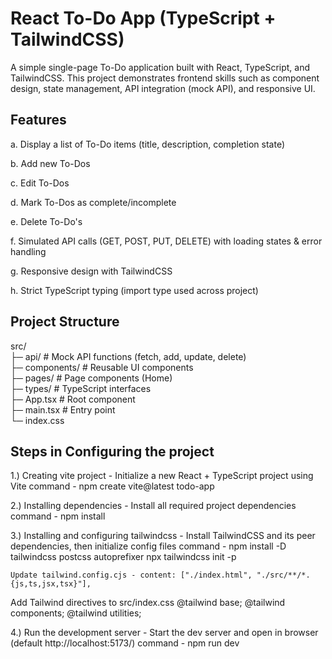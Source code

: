 # React To-Do App (TypeScript + TailwindCSS)

A simple single-page To-Do application built with React, TypeScript, and TailwindCSS.
This project demonstrates frontend skills such as component design, state management, API integration (mock API), and responsive UI.

## Features

 a. Display a list of To-Do items (title, description, completion state)

 b. Add new To-Dos

 c. Edit To-Dos

 d. Mark To-Dos as complete/incomplete

 e. Delete To-Do's

 f. Simulated API calls (GET, POST, PUT, DELETE) with loading states & error handling

 g. Responsive design with TailwindCSS

 h. Strict TypeScript typing (import type used across project)

## Project Structure <br>
src/ <br>
 ├─ api/             # Mock API functions (fetch, add, update, delete) <br>
 ├─ components/      # Reusable UI components <br>
 ├─ pages/           # Page components (Home) <br>
 ├─ types/           # TypeScript interfaces <br>
 ├─ App.tsx          # Root component <br>
 ├─ main.tsx         # Entry point <br>
 └─ index.css <br>

## Steps in Configuring the project

1.) Creating vite project - Initialize a new React + TypeScript project using Vite
    command - npm create vite@latest todo-app
    
2.) Installing dependencies - Install all required project dependencies
    command - npm install

3.) Installing and configuring tailwindcss - Install TailwindCSS and its peer dependencies, then initialize config files
    command - npm install -D tailwindcss postcss autoprefixer
              npx tailwindcss init -p

    Update tailwind.config.cjs - content: ["./index.html", "./src/**/*.{js,ts,jsx,tsx}"],

   Add Tailwind directives to src/index.css
    @tailwind base;
    @tailwind components;
    @tailwind utilities;


4.) Run the development server - Start the dev server and open in browser (default http://localhost:5173/)
   command - npm run dev



     
     
